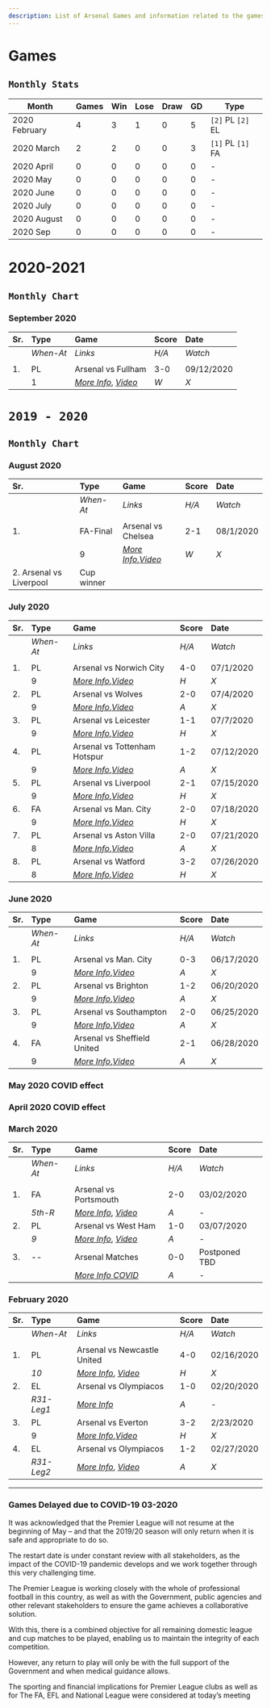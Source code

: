 ```yaml
---
description: List of Arsenal Games and information related to the games watched.
---
```

# Games

## `Monthly Stats`
|**Month**|**Games**|**Win**|**Lose**|**Draw**|**GD**|**Type**|
|--|--|--|--|--|--|--|
|2020 February|4|3|1|0|5|`[2]` PL `[2]` EL|
|2020 March|2|2|0|0|3|`[1]` PL `[1]` FA|
|2020 April|0|0|0|0|0|-|
|2020 May|0|0|0|0|0|-|
|2020 June|0|0|0|0|0|-|
|2020 July|0|0|0|0|0|-|
|2020 August|0|0|0|0|0|-|
|2020 Sep|0|0|0|0|0|-|

# 2020-2021
## `Monthly Chart`
### **September 2020**
| **Sr.** | **Type** | **Game** | **Score** | **Date** |
| :--- | :--- | :--- | :--- | :--- |
|  | _When-At_ | _Links_ | _H/A_ | _Watch_ |
|  |  |  |  |  |
| 1.  | PL | Arsenal vs Fullham  | 3-0 | 09/12/2020 |
|  | 1 | [_More Info_](https://www.arsenal.com/fixture/arsenal/2020-Sep-12/fulham#!match-news), [_Video_](https://www.youtube.com/watch?v=hnsDMoqqstg&feature=onebox) | _W_ | _X_ |

# `2019 - 2020`
## `Monthly Chart`

### **August 2020**
| **Sr.** | **Type** | **Game** | **Score** | **Date** |
| :--- | :--- | :--- | :--- | :--- |
|  | _When-At_ | _Links_ | _H/A_ | _Watch_ |
|  |  |  |  |  |
| 1.  | FA-Final | Arsenal vs Chelsea  | 2-1 | 08/1/2020 |
|  | 9 | [_More Info_](https://www.arsenal.com/fixture/arsenal/2020-Aug-01/chelsea#!match-news),[_Video_](https://www.youtube.com/watch?v=1B6Fy6sLt-0) | _W_ | _X_ |
2. Arsenal vs Liverpool | Cup winner |

### **July 2020**
| **Sr.** | **Type** | **Game** | **Score** | **Date** |
| :--- | :--- | :--- | :--- | :--- |
|  | _When-At_ | _Links_ | _H/A_ | _Watch_ |
|  |  |  |  |  |
| 1.  | PL | Arsenal vs Norwich City  | 4-0 | 07/1/2020 |
|  | 9 | [_More Info_](https://www.arsenal.com/fixture/arsenal/2020-Jul-01/norwich-city#!match-news),[_Video_](https://www.youtube.com/watch?v=qmnc_RbJ4AM) | _H_ | _X_ |
| 2.  | PL | Arsenal vs Wolves  | 2-0 | 07/4/2020 |
|  | 9 | [_More Info_](https://www.arsenal.com/fixture/arsenal/2020-Jul-04/wolves#!match-news),[_Video_](https://www.youtube.com/watch?v=OPfZTUjB_ZY) | _A_ | _X_ |
| 3.  | PL | Arsenal vs Leicester  | 1-1 | 07/7/2020 |
|  | 9 | [_More Info_](https://www.arsenal.com/fixture/arsenal/2020-Jul-07/leicester#!match-news),[_Video_](https://www.youtube.com/watch?v=BJBaCbFZ3O0) | _H_ | _X_ |
| 4.  | PL | Arsenal vs Tottenham Hotspur  | 1-2 | 07/12/2020 |
|  | 9 | [_More Info_](https://www.arsenal.com/fixture/arsenal/2020-Jul-12/tottenham-hotspur#!match-news),[_Video_](https://www.youtube.com/watch?v=NvMmc2SlxGo) | _A_ | _X_ |
| 5.  | PL | Arsenal vs Liverpool  | 2-1 | 07/15/2020 |
|  | 9 | [_More Info_](https://www.arsenal.com/fixture/arsenal/2020-Jul-15/liverpool#!match-news),[_Video_](https://www.youtube.com/watch?v=8mnVqcgIN0Q&t=19s) | _H_ | _X_ |
| 6.  | FA | Arsenal vs Man. City  | 2-0 | 07/18/2020 |
|  | 9 | [_More Info_](https://www.arsenal.com/fixture/arsenal/2020-Jul-18/manchester-city),[_Video_](https://www.youtube.com/watch?v=R6-HrA0dhr4) | _H_ | _X_ |
| 7.  | PL | Arsenal vs Aston Villa  | 2-0 | 07/21/2020 |
|  | 8 | [_More Info_](https://www.arsenal.com/fixture/arsenal/2020-Jul-21/aston-villa#!match-news),[_Video_](https://www.youtube.com/watch?v=IUAMaFjnPi4) | _A_ | _X_ |
| 8.  | PL | Arsenal vs Watford  | 3-2 | 07/26/2020 |
|  | 8 | [_More Info_](https://www.arsenal.com/fixture/arsenal/2020-Jul-26/watford),[_Video_](https://www.youtube.com/watch?v=aIphU7I6nXI) | _H_ | _X_ |


### **June 2020**
| **Sr.** | **Type** | **Game** | **Score** | **Date** |
| :--- | :--- | :--- | :--- | :--- |
|  | _When-At_ | _Links_ | _H/A_ | _Watch_ |
|  |  |  |  |  |
| 1.  | PL | Arsenal vs Man. City  | 0-3 | 06/17/2020 |
|  | 9 | [_More Info_](https://www.arsenal.com/fixture/Arsenal/2020-Jun-17/manchester-city#!match-news),[_Video_](https://www.youtube.com/watch?v=rQ016rXVXus) | _A_ | _X_ |
| 2.  | PL | Arsenal vs Brighton  | 1-2 | 06/20/2020 |
|  | 9 | [_More Info_](https://www.arsenal.com/fixture/Arsenal/2020-Jun-20/brighton#!match-news),[_Video_](https://www.youtube.com/watch?v=Mrz8PWkneuY) | _A_ | _X_ |
| 3.  | PL | Arsenal vs Southampton  | 2-0 | 06/25/2020 |
|  | 9 | [_More Info_](https://www.arsenal.com/fixture/Arsenal/2020-Jun-25/southampton#!match-news),[_Video_](https://www.youtube.com/watch?v=-l9_D-6hZCo) | _A_ | _X_ |
| 4.  | FA | Arsenal vs Sheffield United  | 2-1 | 06/28/2020 |
|  | 9 | [_More Info_](https://www.arsenal.com/fixture/Arsenal/2020-Jun-25/southampton#!match-news),[_Video_](https://www.youtube.com/watch?v=4X4PKYMQ-XI) | _A_ | _X_ |

### **May 2020 COVID effect**

### **April 2020 COVID effect**

### **March 2020**
| **Sr.** | **Type** | **Game** | **Score** | **Date** |
| :--- | :--- | :--- | :--- | :--- |
|  | _When-At_ | _Links_ | _H/A_ | _Watch_ |
|  |  |  |  |  |
| 1.  | FA | Arsenal vs Portsmouth | 2-0 | 03/02/2020 |
|  | _5th-R_ | [_More Info_](https://www.arsenal.com/fixture/arsenal/2020-mar-02/portsmouth), [_Video_](https://www.youtube.com/watch?v=FO4_JP5Q8LE&feature=onebox) | _A_ | _-_ |
| 2.  | PL | Arsenal vs West Ham | 1-0 | 03/07/2020 |
|  | _9_ | [_More Info_](https://www.arsenal.com/fixture/arsenal/2020-mar-07/west-ham-united), [_Video_](https://www.youtube.com/watch?v=QY-srYLXVOI&feature=onebox) | _A_ | _-_ |
| 3.  | -- | Arsenal Matches | 0-0 | Postponed TBD |
|  |  | [_More Info COVID_](#Games-Delayed-due-to-COVID-19-03-2020) | _A_ | _-_ |

### **February 2020**

| **Sr.** | **Type** | **Game** | **Score** | **Date** |
| :--- | :--- | :--- | :--- | :--- |
|  | _When-At_ | _Links_ | _H/A_ | _Watch_ |
|  |  |  |  |  |
| 1. | PL | Arsenal vs Newcastle United | 4-0 | 02/16/2020 |
|  | _10_ | [_More Info_](https://www.arsenal.com/fixture/arsenal/2020-feb-16/newcastle-united), [_Video_](https://www.youtube.com/watch?v=mblISuCSes0&feature=onebox) | _H_ | _X_ |
| 2. | EL | Arsenal vs Olympiacos | 1-0 | 02/20/2020 |
|  | _R31-Leg1_ | [_More Info_](https://www.arsenal.com/fixture/arsenal/2020-feb-20/olympiacos#!match-news) | _A_ | _-_ |
| 3. | PL | Arsenal vs Everton | 3-2 | 2/23/2020 |
|  | 9 | [_More Info_](https://www.arsenal.com/fixture/arsenal/2020-feb-23/everton#!match-news),[_Video_](https://www.youtube.com/watch?v=4Rpy4AYLXWQ&feature=onebox) | _H_ | _X_ |
| 4. | EL | Arsenal vs Olympiacos | 1-2 | 02/27/2020 |
|  | _R31-Leg2_ | [_More Info_](https://www.arsenal.com/fixture/arsenal/2020-feb-27/olympiacos), [_Video_](https://www.youtube.com/watch?v=pERIqrOIiMo&feature=onebox) | _A_ | _X_ |

---
### Games Delayed due to COVID-19 03-2020
It was acknowledged that the Premier League will not resume at the beginning of May – and that the 2019/20 season will only return when it is safe and appropriate to do so.

The restart date is under constant review with all stakeholders, as the impact of the COVID-19 pandemic develops and we work together through this very challenging time.

The Premier League is working closely with the whole of professional football in this country, as well as with the Government, public agencies and other relevant stakeholders to ensure the game achieves a collaborative solution. 

With this, there is a combined objective for all remaining domestic league and cup matches to be played, enabling us to maintain the integrity of each competition.

However, any return to play will only be with the full support of the Government and when medical guidance allows.

The sporting and financial implications for Premier League clubs as well as for The FA, EFL and National League were considered at today’s meeting
